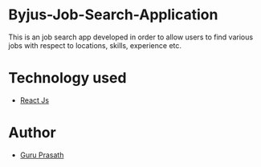 # Byjus-Job-Search-Application
This is an job search app developed in order to allow users to find various jobs with respect to locations, skills, experience etc.

# Technology used
* <a href="https://reactjs.org/"> React Js </a> 
# Author 
* <a href="https://github.com/guruk05">Guru Prasath</a>


































